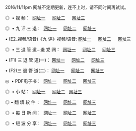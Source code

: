 2016/11/11pm 网址不定期更新，连不上时，请不同时间再试试。
<p>◎   • 视 频： 
<a href="http://am.nazi.net/tv/" target="_blank">网址一</a> 　 
<a href="http://am.nazi.net/9018.html" target="_blank">网址二</a> 　 
<a href="http://am.nazi.net/9449.html" target="_blank">网址三</a></p>
<p>◎   • 九 评.三 退：  
<a href="http://am.nazi.net/tt/" target="_blank">网址一</a> 　 
<a href="http://am.nazi.net/v2/" target="_blank">网址二</a> 　 
<a href="http://am.nazi.net/t/" target="_blank">网址三</a> 　</p>
<p>  • (E2_视频/语音)《九 评》视频/语音: 
<a href="http://am.nazi.net/7738.html" target="_blank">网址一</a> 　 
<a href="http://am.nazi.net/7614.html" target="_blank">网址二</a> 　 
<a href="http://am.nazi.net/7633.html" target="_blank">网址三</a></p>
<p>◎   • 三 退 管 道...退 党 网：  
<a href="http://am.nazi.net/go/8/" target="_blank">网址一</a> 　 
<a href="http://am.nazi.net/go/8/" target="_blank">网址二</a> 　 
<a href="http://am.nazi.net/go/8/" target="_blank">网址三</a></p>
<p>  • (F1) 三 退 管 道(一)： 
<a href="http://am.nazi.net/dd/" target="_blank">网址一</a> 　 
<a href="http://am.nazi.net/dd/" target="_blank">网址二</a> 　 
<a href="http://am.nazi.net/dd/" target="_blank">网址三</a></p>
<p>  • (F2)三 退 管 道(二)： 
<a href="http://am.nazi.net/d/" target="_blank">网址一</a> 　 
<a href="http://am.nazi.net/d/" target="_blank">网址二</a> 　 
<a href="http://am.nazi.net/d/" target="_blank">网址三</a></p>
<p>◎   • PDF电子书：  
<a href="http://am.nazi.net/p/" target="_blank">网址一</a> 　 
<a href="http://am.nazi.net/p/" target="_blank">网址二</a> 　 
<a href="http://am.nazi.net/p/" target="_blank">网址三</a></p>
<p>◎ </span>  •  小 站：  
<a href="http://am.nazi.net/" target="_blank">网址一</a> 　 
<a href="http://am.nazi.net/" target="_blank">网址二</a>   
<a href="http://am.nazi.net/" target="_blank">网址三</a></p>
<p>◎  • 翻 墙 软 件 ：  
<a href="http://am.nazi.net/ff/" target="_blank">网址一</a> 　 
<a href="http://am.nazi.net/ff/" target="_blank">网址二</a> 　 
<a href="http://am.nazi.net/ff/" target="_blank">网址三</a></p>
<p>◎ </span>  • 每 日 新 闻：  
<a href="http://am.nazi.net/day/" target="_blank">网址一</a> 　 
<a href="http://am.nazi.net/day/" target="_blank">网址二</a> 　 
<a href="http://am.nazi.net/day/" target="_blank">网址三</a></p>
<p>◎ </span>  • 短 波 分 享：  
<a href="http://am.nazi.net/h/" target="_blank">网址一</a> 　 
<a href="http://am.nazi.net/h/" target="_blank">网址二</a> 　 
<a href="http://am.nazi.net/h/" target="_blank">网址三</a></p>
